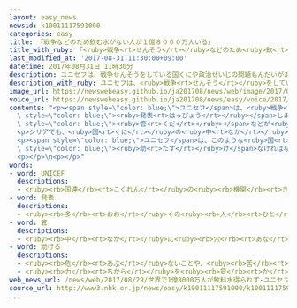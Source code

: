 ```yaml
---
layout: easy_news
newsid: k10011117591000
categories: easy
title: 「戦争などのため飲む水がない人が１億８０００万人いる」
title_with_ruby: 「<ruby>戦争<rt>せんそう</rt></ruby>などのため<ruby>飲<rt>の</rt></ruby>む<ruby>水<rt>みず</rt></ruby>がない<ruby>人<rt>ひと</rt></ruby>が１<ruby>億<rt>おく</rt></ruby>８０００<ruby>万<rt>まん</rt></ruby><ruby>人<rt>にん</rt></ruby>いる」
last_modified_at: '2017-08-31T11:30:00+09:00'
datetime: 2017年08月31日 11時30分
description: ユニセフは、戦争せんそうをしている国くにや政治せいじの問題もんだいがある国くにで、飲のむ水みずがない人ひとが１億おく８０００万まん人にん以上いじょういると発表はっぴょうしました。
description_with_ruby: ユニセフは、<ruby>戦争<rt>せんそう</rt></ruby>をしている<ruby>国<rt>くに</rt></ruby>や<ruby>政治<rt>せいじ</rt></ruby>の<ruby>問題<rt>もんだい</rt></ruby>がある<ruby>国<rt>くに</rt></ruby>で、<ruby>飲<rt>の</rt></ruby>む<ruby>水<rt>みず</rt></ruby>がない<ruby>人<rt>ひと</rt></ruby>が１<ruby>億<rt>おく</rt></ruby>８０００<ruby>万<rt>まん</rt></ruby><ruby>人<rt>にん</rt></ruby><ruby>以上<rt>いじょう</rt></ruby>いると<ruby>発表<rt>はっぴょう</rt></ruby>しました。
image_url: https://newswebeasy.github.io/ja201708/news/web/image/2017/08/31/k10011117591000.jpg
voice_url: https://newswebeasy.github.io/ja201708/news/easy/voice/2017/08/31/k10011117591000.mp3
contents: "<p><span style=\"color: blue;\">ユニセフ</span>は、<ruby>戦争<rt>せんそう</rt></ruby>をしている<ruby>国<rt>くに</rt></ruby>や<ruby>政治<rt>せいじ</rt></ruby>の<ruby>問題<rt>もんだい</rt></ruby>がある<ruby>国<rt>くに</rt></ruby>で、<ruby>飲<rt>の</rt></ruby>む<ruby>水<rt>みず</rt></ruby>がない<ruby>人<rt>ひと</rt></ruby>が１<ruby>億<rt>おく</rt></ruby>８０００<ruby>万<rt>まん</rt></ruby><ruby>人<rt>にん</rt></ruby><ruby>以上<rt>いじょう</rt></ruby>いると<span\
  \ style=\"color: blue;\"><ruby>発表<rt>はっぴょう</rt></ruby></span>しました。</p>\n<p>イエメンでは、<ruby>国<rt>くに</rt></ruby>の<ruby>中<rt>なか</rt></ruby>で２<ruby>年<rt>ねん</rt></ruby><ruby>以上<rt>いじょう</rt></ruby><ruby>戦争<rt>せんそう</rt></ruby>が<ruby>続<rt>つづ</rt></ruby>いていて、<ruby>大<rt>おお</rt></ruby>きなまちに<ruby>水<rt>みず</rt></ruby>を<ruby>送<rt>おく</rt></ruby>る<span\
  \ style=\"color: blue;\"><ruby>管<rt>くだ</rt></ruby></span>などが<ruby>壊<rt>こわ</rt></ruby>れています。このため、<ruby>飲<rt>の</rt></ruby>む<ruby>水<rt>みず</rt></ruby>がない<ruby>人<rt>ひと</rt></ruby>が１５００<ruby>万<rt>まん</rt></ruby><ruby>人<rt>にん</rt></ruby>ぐらいいます。</p>\n\
  <p>シリアでも、<ruby>国<rt>くに</rt></ruby>の<ruby>中<rt>なか</rt></ruby>で<ruby>戦争<rt>せんそう</rt></ruby>が<ruby>続<rt>つづ</rt></ruby>いているため、<ruby>飲<rt>の</rt></ruby>む<ruby>水<rt>みず</rt></ruby>がない<ruby>人<rt>ひと</rt></ruby>が１５００<ruby>万<rt>まん</rt></ruby><ruby>人<rt>にん</rt></ruby>います。この<ruby>中<rt>なか</rt></ruby>には、<ruby>子<rt>こ</rt></ruby>どもが６４０<ruby>万<rt>まん</rt></ruby><ruby>人<rt>にん</rt></ruby>います。</p>\n\
  <p><span style=\"color: blue;\">ユニセフ</span>は、このような<ruby>国<rt>くに</rt></ruby>では、<ruby>特<rt>とく</rt></ruby>に<ruby>子<rt>こ</rt></ruby>どもたちを<span\
  \ style=\"color: blue;\"><ruby>助<rt>たす</rt></ruby>け</span>なければならないと<ruby>言<rt>い</rt></ruby>っています。</p>\n\
  <p></p>\n<p></p>"
words:
- word: UNICEF
  descriptions:
  - <ruby><rb>国連</rb><rt>こくれん</rt></ruby>の<ruby><rb>機関</rb><rt>きかん</rt></ruby>の<ruby><rb>一</rb><rt>ひと</rt></ruby>つで、<ruby><rb>世界</rb><rt>せかい</rt></ruby>の<ruby><rb>国々</rb><rt>くにぐに</rt></ruby>の<ruby><rb>不幸</rb><rt>ふこう</rt></ruby>な<ruby><rb>子</rb><rt>こ</rt></ruby>どもたちを<ruby><rb>助</rb><rt>たす</rt></ruby>ける<ruby><rb>活動</rb><rt>かつどう</rt></ruby>をする。
- word: 発表
  descriptions:
  - <ruby><rb>多</rb><rt>おお</rt></ruby>くの<ruby><rb>人</rb><rt>ひと</rt></ruby>に<ruby><rb>広</rb><rt>ひろ</rt></ruby>く<ruby><rb>知</rb><rt>し</rt></ruby>らせること。
- word: 管
  descriptions:
  - <ruby><rb>中</rb><rt>なか</rt></ruby>に<ruby><rb>穴</rb><rt>あな</rt></ruby>が<ruby><rb>空</rb><rt>あ</rt></ruby>いている、<ruby><rb>丸</rb><rt>まる</rt></ruby>くて<ruby><rb>細長</rb><rt>ほそなが</rt></ruby>いもの。つつ。パイプ。
- word: 助ける
  descriptions:
  - <ruby><rb>危</rb><rt>あぶ</rt></ruby>ないことや、<ruby><rb>苦</rb><rt>くる</rt></ruby>しいことから、<ruby><rb>救</rb><rt>すく</rt></ruby>う。
  - <ruby><rb>力</rb><rt>ちから</rt></ruby>を<ruby><rb>貸</rb><rt>か</rt></ruby>す。<ruby><rb>手伝</rb><rt>てつだ</rt></ruby>う。
web_news_url: /news/web/2017/08/29/世界で1億8000万人が飲料水得られず-ユニセフ推計/
source_url: http://www3.nhk.or.jp/news/easy/k10011117591000/k10011117591000.html
...
```

